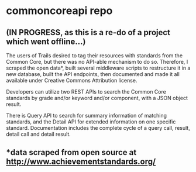 # commoncoreapi repo

## (IN PROGRESS, as this is a re-do of a project which went offline...)

The users of Trails desired to tag their resources with standards from the Common Core, but there was no API-able mechanism to do so. Therefore, I scraped the open data*, built several middleware scripts to restructure it in a new database, built the API endpoints, then documented and made it all available under Creative Commons Attribution license.

Developers can utilize two REST APIs to search the Common Core standards by grade and/or keyword and/or component, with a JSON object result. 

There is Query API to search for summary information of matching standards, and the Detail API for extended information on one specific standard. Documentation includes the complete cycle of a query call, result, detail call and detail result.

## *data scraped from open source at http://www.achievementstandards.org/